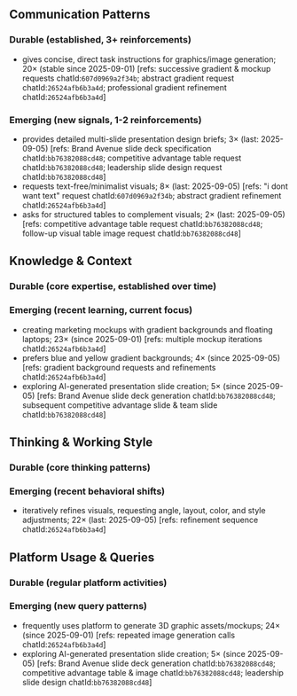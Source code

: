 ## Communication Patterns
### Durable (established, 3+ reinforcements)
- gives concise, direct task instructions for graphics/image generation; 20× (stable since 2025-09-01) [refs: successive gradient & mockup requests chatId:`607d0969a2f34b`; abstract gradient request chatId:`26524afb6b3a4d`; professional gradient refinement chatId:`26524afb6b3a4d`]

### Emerging (new signals, 1-2 reinforcements)
- provides detailed multi-slide presentation design briefs; 3× (last: 2025-09-05) [refs: Brand Avenue slide deck specification chatId:`bb76382088cd48`; competitive advantage table request chatId:`bb76382088cd48`; leadership slide design request chatId:`bb76382088cd48`]
- requests text-free/minimalist visuals; 8× (last: 2025-09-05) [refs: "i dont want text" request chatId:`607d0969a2f34b`; abstract gradient refinement chatId:`26524afb6b3a4d`]
- asks for structured tables to complement visuals; 2× (last: 2025-09-05) [refs: competitive advantage table request chatId:`bb76382088cd48`; follow-up visual table image request chatId:`bb76382088cd48`]

## Knowledge & Context
### Durable (core expertise, established over time)

### Emerging (recent learning, current focus)
- creating marketing mockups with gradient backgrounds and floating laptops; 23× (since 2025-09-01) [refs: multiple mockup iterations chatId:`26524afb6b3a4d`]
- prefers blue and yellow gradient backgrounds; 4× (since 2025-09-05) [refs: gradient background requests and refinements chatId:`26524afb6b3a4d`]
- exploring AI-generated presentation slide creation; 5× (since 2025-09-05) [refs: Brand Avenue slide deck generation chatId:`bb76382088cd48`; subsequent competitive advantage slide & team slide chatId:`bb76382088cd48`]

## Thinking & Working Style
### Durable (core thinking patterns)

### Emerging (recent behavioral shifts)
- iteratively refines visuals, requesting angle, layout, color, and style adjustments; 22× (last: 2025-09-05) [refs: refinement sequence chatId:`26524afb6b3a4d`]

## Platform Usage & Queries
### Durable (regular platform activities)

### Emerging (new query patterns)
- frequently uses platform to generate 3D graphic assets/mockups; 24× (since 2025-09-01) [refs: repeated image generation calls chatId:`26524afb6b3a4d`]
- exploring AI-generated presentation slide creation; 5× (since 2025-09-05) [refs: Brand Avenue slide deck generation chatId:`bb76382088cd48`; competitive advantage table & image chatId:`bb76382088cd48`; leadership slide design chatId:`bb76382088cd48`]